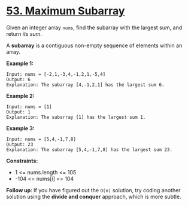 # [53. Maximum Subarray](https://leetcode.com/problems/maximum-subarray/)

Given an integer array `nums`, find the subarray with the largest sum, and return _its sum_.

A **subarray** is a contiguous non-empty sequence of elements within an array.

**Example 1:**

```
Input: nums = [-2,1,-3,4,-1,2,1,-5,4]
Output: 6
Explanation: The subarray [4,-1,2,1] has the largest sum 6.
```

**Example 2:**

```
Input: nums = [1]
Output: 1
Explanation: The subarray [1] has the largest sum 1.
```

**Example 3:**

```
Input: nums = [5,4,-1,7,8]
Output: 23
Explanation: The subarray [5,4,-1,7,8] has the largest sum 23.
 ```
 
**Constraints:**

* 1 <= nums.length <= 105
* -104 <= nums[i] <= 104

**Follow up**: If you have figured out the `O(n)` solution, try coding another solution using the **divide and conquer** approach, which is more subtle.

